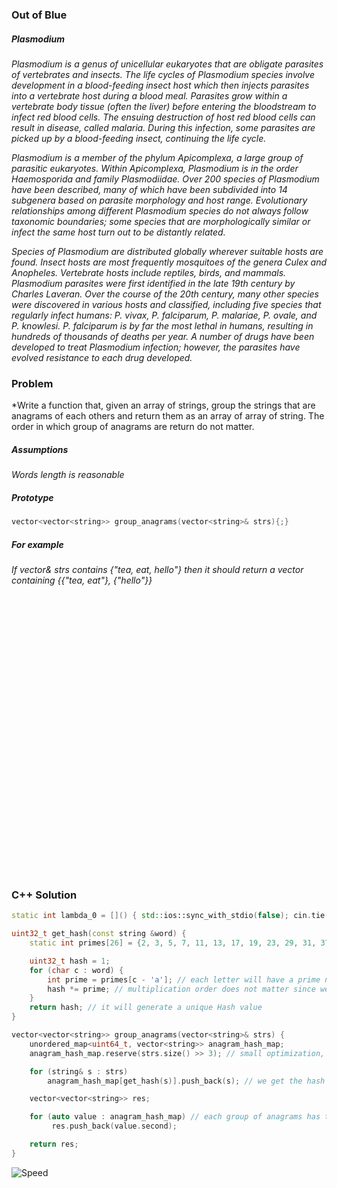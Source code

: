 ### Out of Blue

##### Plasmodium

*Plasmodium is a genus of unicellular eukaryotes that are obligate parasites of vertebrates and insects. The life cycles of Plasmodium species involve development in a blood-feeding insect host which then injects parasites into a vertebrate host during a blood meal. Parasites grow within a vertebrate body tissue (often the liver) before entering the bloodstream to infect red blood cells. The ensuing destruction of host red blood cells can result in disease, called malaria. During this infection, some parasites are picked up by a blood-feeding insect, continuing the life cycle.*

*Plasmodium is a member of the phylum Apicomplexa, a large group of parasitic eukaryotes. Within Apicomplexa, Plasmodium is in the order Haemosporida and family Plasmodiidae. Over 200 species of Plasmodium have been described, many of which have been subdivided into 14 subgenera based on parasite morphology and host range. Evolutionary relationships among different Plasmodium species do not always follow taxonomic boundaries; some species that are morphologically similar or infect the same host turn out to be distantly related.*

*Species of Plasmodium are distributed globally wherever suitable hosts are found. Insect hosts are most frequently mosquitoes of the genera Culex and Anopheles. Vertebrate hosts include reptiles, birds, and mammals. Plasmodium parasites were first identified in the late 19th century by Charles Laveran. Over the course of the 20th century, many other species were discovered in various hosts and classified, including five species that regularly infect humans: P. vivax, P. falciparum, P. malariae, P. ovale, and P. knowlesi. P. falciparum is by far the most lethal in humans, resulting in hundreds of thousands of deaths per year. A number of drugs have been developed to treat Plasmodium infection; however, the parasites have evolved resistance to each drug developed.*

### Problem

*Write a function that, given an array of strings, group the strings that are anagrams of each others and return them as an array of array of string. The order in which group of anagrams are return do not matter.

##### Assumptions

*Words length is reasonable*

##### Prototype
```c++
vector<vector<string>> group_anagrams(vector<string>& strs){;}
```

##### For example
*If vector<string>& strs contains {"tea, eat, hello"} then it should return a vector containing {{"tea, eat"}, {"hello"}}*

<pre>




























</pre>

### C++ Solution
```c++
static int lambda_0 = []() { std::ios::sync_with_stdio(false); cin.tie(NULL); return 0; }(); // small optimization to get faster runtime

uint32_t get_hash(const string &word) {
	static int primes[26] = {2, 3, 5, 7, 11, 13, 17, 19, 23, 29, 31, 37, 41, 43, 47, 53, 59, 61, 67, 71, 73, 79, 83, 89, 97, 101}; // the 26 first integers

	uint32_t hash = 1;
	for (char c : word) {
		int prime = primes[c - 'a']; // each letter will have a prime number assigned
		hash *= prime; // multiplication order does not matter since we are dealing with prime numbers
	}
	return hash; // it will generate a unique Hash value
}

vector<vector<string>> group_anagrams(vector<string>& strs) {
    unordered_map<uint64_t, vector<string>> anagram_hash_map;
    anagram_hash_map.reserve(strs.size() >> 3); // small optimization, play with the value that matches the average number of group of anagrams expected

    for (string& s : strs)
        anagram_hash_map[get_hash(s)].push_back(s); // we get the hash for the string and it will become

    vector<vector<string>> res;

    for (auto value : anagram_hash_map) // each group of anagrams has the same key, we return the value to obtain the vector<string>
         res.push_back(value.second);

    return res;
}
```

![Speed](https://raw.githubusercontent.com/agavrel/Nailing-the-Coding-Interview/master/hashmap/group_anagram/group_anagrams.png)
